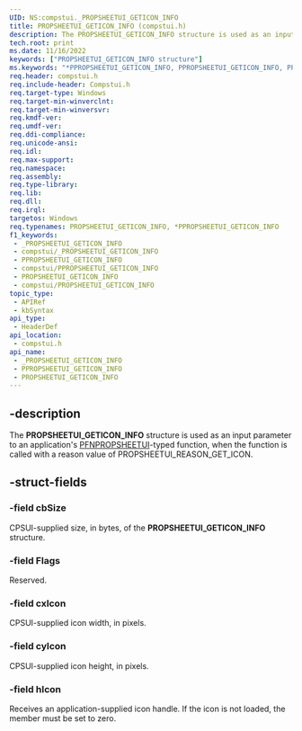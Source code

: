 ```yaml
---
UID: NS:compstui._PROPSHEETUI_GETICON_INFO
title: PROPSHEETUI_GETICON_INFO (compstui.h)
description: The PROPSHEETUI_GETICON_INFO structure is used as an input parameter to an application's PFNPROPSHEETUI-typed function, when the function is called with a reason value of PROPSHEETUI_REASON_GET_ICON.
tech.root: print
ms.date: 11/16/2022
keywords: ["PROPSHEETUI_GETICON_INFO structure"]
ms.keywords: "*PPROPSHEETUI_GETICON_INFO, PPROPSHEETUI_GETICON_INFO, PPROPSHEETUI_GETICON_INFO structure pointer [Print Devices], PROPSHEETUI_GETICON_INFO, PROPSHEETUI_GETICON_INFO structure [Print Devices], _PROPSHEETUI_GETICON_INFO, compstui/PPROPSHEETUI_GETICON_INFO, compstui/PROPSHEETUI_GETICON_INFO, cpsuifnc_da228e66-0d1b-4d35-af1e-e1b99e56ad08.xml, print.propsheetui_geticon_info"
req.header: compstui.h
req.include-header: Compstui.h
req.target-type: Windows
req.target-min-winverclnt: 
req.target-min-winversvr: 
req.kmdf-ver: 
req.umdf-ver: 
req.ddi-compliance: 
req.unicode-ansi: 
req.idl: 
req.max-support: 
req.namespace: 
req.assembly: 
req.type-library: 
req.lib: 
req.dll: 
req.irql: 
targetos: Windows
req.typenames: PROPSHEETUI_GETICON_INFO, *PPROPSHEETUI_GETICON_INFO
f1_keywords:
 - _PROPSHEETUI_GETICON_INFO
 - compstui/_PROPSHEETUI_GETICON_INFO
 - PPROPSHEETUI_GETICON_INFO
 - compstui/PPROPSHEETUI_GETICON_INFO
 - PROPSHEETUI_GETICON_INFO
 - compstui/PROPSHEETUI_GETICON_INFO
topic_type:
 - APIRef
 - kbSyntax
api_type:
 - HeaderDef
api_location:
 - compstui.h
api_name:
 - _PROPSHEETUI_GETICON_INFO
 - PPROPSHEETUI_GETICON_INFO
 - PROPSHEETUI_GETICON_INFO
---
```


## -description

The **PROPSHEETUI_GETICON_INFO** structure is used as an input parameter to an application's [PFNPROPSHEETUI](./nc-compstui-pfnpropsheetui.md)-typed function, when the function is called with a reason value of PROPSHEETUI_REASON_GET_ICON.

## -struct-fields

### -field cbSize

CPSUI-supplied size, in bytes, of the **PROPSHEETUI_GETICON_INFO** structure.

### -field Flags

Reserved.

### -field cxIcon

CPSUI-supplied icon width, in pixels.

### -field cyIcon

CPSUI-supplied icon height, in pixels.

### -field hIcon

Receives an application-supplied icon handle. If the icon is not loaded, the member must be set to zero.